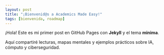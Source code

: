 ```yaml
---
layout: post
title: "¡Bienvenid@s a Academics Made Easy!"
tags: [bienvenida, roadmap]
---
```


¡Hola! Este es mi primer post en GitHub Pages con **Jekyll** y el tema **minima**.

Aquí compartiré lecturas, mapas mentales y ejemplos prácticos sobre IA, cómputo y ciberseguridad.
